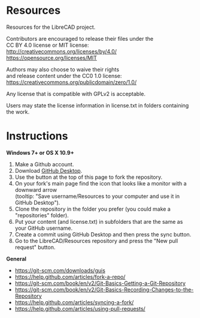 # Resources
Resources for the LibreCAD project.


Contributors are encouraged to release their files under the  
CC BY 4.0 license or MIT license:  
http://creativecommons.org/licenses/by/4.0/  
https://opensource.org/licenses/MIT  

Authors may also choose to waive their rights  
and release content under the CC0 1.0 license:  
https://creativecommons.org/publicdomain/zero/1.0/

Any license that is compatible with GPLv2 is acceptable.

Users may state the license information in license.txt in folders containing the work.

# Instructions

**Windows 7+ or OS X 10.9+**

1. Make a Github account.
2. Download [GitHub Desktop](https://desktop.github.com/).
3. Use the button at the top of this page to fork the repository.
4. On your fork's main page find the icon that looks like a monitor with a downward arrow   
(tooltip: "Save username/Resources to your computer and use it in GitHub Desktop").
5. Clone the repository in the folder you prefer (you could make a "repositories" folder).
6. Put your content (and license.txt) in subfolders that are the same as your GitHub username.
7. Create a commit using GitHub Desktop and then press the sync button.
8. Go to the LibreCAD/Resources repository and press the "New pull request" button.

**General**

- https://git-scm.com/downloads/guis
- https://help.github.com/articles/fork-a-repo/
- https://git-scm.com/book/en/v2/Git-Basics-Getting-a-Git-Repository
- https://git-scm.com/book/en/v2/Git-Basics-Recording-Changes-to-the-Repository
- https://help.github.com/articles/syncing-a-fork/
- https://help.github.com/articles/using-pull-requests/
